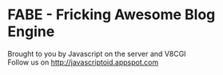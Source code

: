 FABE - Fricking Awesome Blog Engine
===================================

Brought to you by Javascript on the server and V8CGI  
Follow us on http://javascriptoid.appspot.com